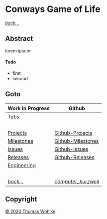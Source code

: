 # Conways Game of Life

*[back...](TABS.md)* 

## Abstract
lorem ipsum

#### Todo
* first
* second



## Goto
| Work in Progress             | Github                                                                                 |
|------------------------------|----------------------------------------------------------------------------------------|
| *[Tabs](Tabs.md)*            | &nbsp;                                                                                 |
| &nbsp;                       | &nbsp;                                                                                 |
| [Projects](Projects.md)      | [Github-Projects](https://github.com/Computer-Kurzweil/computer_kurzweil/projects)     |
| [Milestones](Milestones.md)  | [Github-Milestones](https://github.com/Computer-Kurzweil/computer_kurzweil/milestones) |
| [Issues](Issues.md)          | [Github-Issues](https://github.com/Computer-Kurzweil/computer_kurzweil/issues)         |
| [Releases](Releases.md)      | [Github-Releases](https://github.com/Computer-Kurzweil/computer_kurzweil/releases)     |
| [Engineering](Enineering.md) | &nbsp;                                                                                 |
| &nbsp;                       | &nbsp;                                                                                 |
| *[back...](README.md)*       | *[computer_kurzweil](https://github.com/Computer-Kurzweil/computer_kurzweil)*          |

## Copyright
[&copy; 2020 Thomas W&ouml;hlke](LICENSE.code.md)
